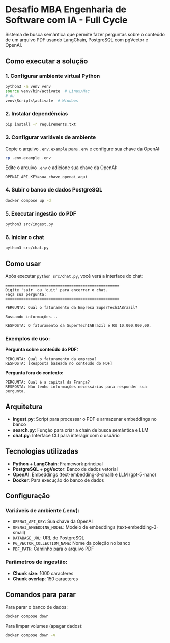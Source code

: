 # Desafio MBA Engenharia de Software com IA - Full Cycle

Sistema de busca semântica que permite fazer perguntas sobre o conteúdo de um arquivo PDF usando LangChain, PostgreSQL com pgVector e OpenAI.

## Como executar a solução

### 1. Configurar ambiente virtual Python

```bash
python3 -m venv venv
source venv/bin/activate  # Linux/Mac
# ou
venv\Scripts\activate  # Windows
```

### 2. Instalar dependências

```bash
pip install -r requirements.txt
```

### 3. Configurar variáveis de ambiente

Copie o arquivo `.env.example` para `.env` e configure sua chave da OpenAI:

```bash
cp .env.example .env
```

Edite o arquivo `.env` e adicione sua chave da OpenAI:
```
OPENAI_API_KEY=sua_chave_openai_aqui
```

### 4. Subir o banco de dados PostgreSQL

```bash
docker compose up -d
```

### 5. Executar ingestão do PDF

```bash
python3 src/ingest.py
```

### 6. Iniciar o chat

```bash
python3 src/chat.py
```

## Como usar

Após executar `python src/chat.py`, você verá a interface do chat:

```
==================================================
Digite 'sair' ou 'quit' para encerrar o chat.
Faça sua pergunta:
==================================================

PERGUNTA: Qual o faturamento da Empresa SuperTechIABrazil?

Buscando informações...

RESPOSTA: O faturamento da SuperTechIABrazil é R$ 10.000.000,00.
```

### Exemplos de uso:

**Pergunta sobre conteúdo do PDF:**
```
PERGUNTA: Qual o faturamento da empresa?
RESPOSTA: [Resposta baseada no conteúdo do PDF]
```

**Pergunta fora do contexto:**
```
PERGUNTA: Qual é a capital da França?
RESPOSTA: Não tenho informações necessárias para responder sua pergunta.
```

## Arquitetura

- **ingest.py**: Script para processar o PDF e armazenar embeddings no banco
- **search.py**: Função para criar a chain de busca semântica e LLM  
- **chat.py**: Interface CLI para interagir com o usuário

## Tecnologias utilizadas

- **Python** + **LangChain**: Framework principal
- **PostgreSQL** + **pgVector**: Banco de dados vetorial
- **OpenAI**: Embeddings (text-embedding-3-small) e LLM (gpt-5-nano)
- **Docker**: Para execução do banco de dados

## Configuração

### Variáveis de ambiente (.env):
- `OPENAI_API_KEY`: Sua chave da OpenAI
- `OPENAI_EMBEDDING_MODEL`: Modelo de embeddings (text-embedding-3-small)
- `DATABASE_URL`: URL do PostgreSQL
- `PG_VECTOR_COLLECTION_NAME`: Nome da coleção no banco
- `PDF_PATH`: Caminho para o arquivo PDF

### Parâmetros de ingestão:
- **Chunk size**: 1000 caracteres
- **Chunk overlap**: 150 caracteres

## Comandos para parar

Para parar o banco de dados:
```bash
docker compose down
```

Para limpar volumes (apagar dados):
```bash
docker compose down -v
```
